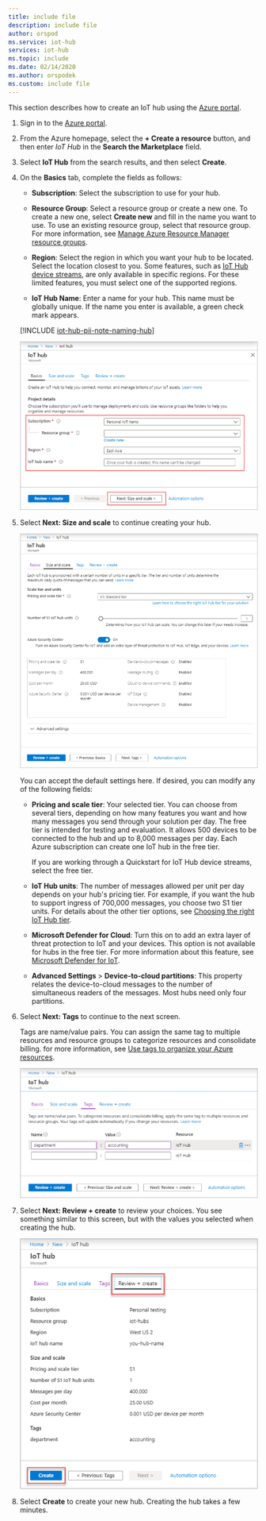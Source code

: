 ```yaml
---
title: include file
description: include file
author: orspod
ms.service: iot-hub
services: iot-hub
ms.topic: include
ms.date: 02/14/2020
ms.author: orspodek
ms.custom: include file
---
```


This section describes how to create an IoT hub using the [Azure portal](https://portal.azure.com).

1. Sign in to the [Azure portal](https://portal.azure.com).

1. From the Azure homepage, select the **+ Create a resource** button, and then enter *IoT Hub* in the **Search the Marketplace** field.

1. Select **IoT Hub** from the search results, and then select **Create**.

1. On the **Basics** tab, complete the fields as follows:

   - **Subscription**: Select the subscription to use for your hub.

   - **Resource Group**: Select a resource group or create a new one. To create a new one, select **Create new** and fill in the name you want to use. To use an existing resource group, select that resource group. For more information, see [Manage Azure Resource Manager resource groups](/azure/azure-resource-manager/management/manage-resource-groups-portal).

   - **Region**: Select the region in which you want your hub to be located. Select the location closest to you. Some features, such as [IoT Hub device streams](/azure/iot-hub/iot-hub-device-streams-overview), are only available in specific regions. For these limited features, you must select one of the supported regions.

   - **IoT Hub Name**: Enter a name for your hub. This name must be globally unique. If the name you enter is available, a green check mark appears.

   [!INCLUDE [iot-hub-pii-note-naming-hub](iot-hub-pii-note-naming-hub.md)]

   ![Create a hub in the Azure portal.](./media/iot-hub-include-create-hub/iot-hub-create-screen-basics.png)

1. Select **Next: Size and scale** to continue creating your hub.

   ![Set the size and scale for a new hub using the Azure portal.](./media/iot-hub-include-create-hub/iot-hub-create-screen-size-scale.png)

   You can accept the default settings here. If desired, you can modify any of the following fields: 

    - **Pricing and scale tier**: Your selected tier. You can choose from several tiers, depending on how many features you want and how many messages you send through your solution per day. The free tier is intended for testing and evaluation. It allows 500 devices to be connected to the hub and up to 8,000 messages per day. Each Azure subscription can create one IoT hub in the free tier. 

      If you are working through a Quickstart for IoT Hub device streams, select the free tier.

    - **IoT Hub units**: The number of messages allowed per unit per day depends on your hub's pricing tier. For example, if you want the hub to support ingress of 700,000 messages, you choose two S1 tier units.
    For details about the other tier options, see [Choosing the right IoT Hub tier](/azure/iot-hub/iot-hub-scaling).

    - **Microsoft Defender for Cloud**: Turn this on to add an extra layer of threat protection to IoT and your devices. This option is not available for hubs in the free tier. For more information about this feature, see [Microsoft Defender for IoT](/azure/asc-for-iot/).

    - **Advanced Settings** > **Device-to-cloud partitions**: This property relates the device-to-cloud messages to the number of simultaneous readers of the messages. Most hubs need only four partitions.

1.  Select **Next: Tags** to continue to the next screen.

    Tags are name/value pairs. You can assign the same tag to multiple resources and resource groups to categorize resources and consolidate billing. for more information, see [Use tags to organize your Azure resources](/azure/azure-resource-manager/management/tag-resources).

    ![Assign tags for the hub using the Azure portal.](./media/iot-hub-include-create-hub/iot-hub-create-tabs.png)

1.  Select **Next: Review + create** to review your choices. You see something similar to this screen, but with the values you selected when creating the hub. 

    ![Review information for creating the new hub.](./media/iot-hub-include-create-hub/iot-hub-create-review.png)

1.  Select **Create** to create your new hub. Creating the hub takes a few minutes.
